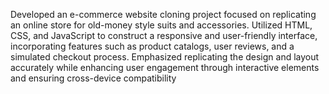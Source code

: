 Developed an e-commerce website cloning project focused on replicating an online store for old-money style suits and accessories. Utilized HTML, CSS, and JavaScript to construct a responsive and user-friendly interface, incorporating features such as product catalogs, user reviews, and a simulated checkout process. Emphasized replicating the design and layout accurately while enhancing user engagement through interactive elements and ensuring cross-device compatibility
